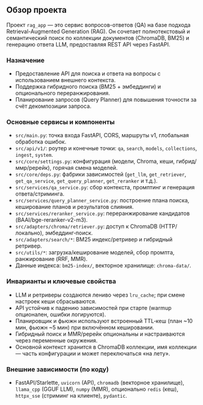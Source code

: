 ## Обзор проекта

Проект `rag_app` — это сервис вопросов-ответов (QA) на базе подхода Retrieval-Augmented Generation (RAG). Он сочетает полнотекстовый и семантический поиск по коллекции документов (ChromaDB, BM25) и генерацию ответа LLM, предоставляя REST API через FastAPI.

### Назначение
- Предоставление API для поиска и ответа на вопросы с использованием внешнего контекста.
- Поддержка гибридного поиска (BM25 + эмбеддинги) и опционального переранжирования.
- Планирование запросов (Query Planner) для повышения точности за счёт декомпозиции запроса.

### Основные сервисы и компоненты
- `src/main.py`: точка входа FastAPI, CORS, маршруты v1, глобальная обработка ошибок.
- `src/api/v1/`: роутер и конечные точки: `qa`, `search`, `models`, `collections`, `ingest`, `system`.
- `src/core/settings.py`: конфигурация (модели, Chroma, кеши, гибрид/ммр/ререйк), горячая смена моделей.
- `src/core/deps.py`: фабрики зависимостей (`get_llm`, `get_retriever`, `get_qa_service`, `get_query_planner`, `get_reranker` и т.д.).
- `src/services/qa_service.py`: сбор контекста, промптинг и генерация ответа/стриминга.
- `src/services/query_planner_service.py`: построение плана поиска, кеширование планов и результатов слияния.
- `src/services/reranker_service.py`: переранжирование кандидатов (BAAI/bge-reranker-v2-m3).
- `src/adapters/chroma/retriever.py`: доступ к ChromaDB (HTTP/локально), эмбеддинг‑поиск.
- `src/adapters/search/*`: BM25 индекс/ретривер и гибридный ретривер.
- `src/utils/*`: загрузка/кеширование моделей, сбор промпта, ранжирование (RRF, MMR).
- Данные индекса: `bm25-index/`, векторное хранилище: `chroma-data/`.

### Инварианты и ключевые свойства
- LLM и ретриверы создаются лениво через `lru_cache`; при смене настроек кеши сбрасываются.
- API устойчив к падению зависимостей при старте (warmup опционален, ошибки логируются).
- Планировщик и фьюжн используют встроенный TTL‑кеш (план ~10 мин, фьюжн ~5 мин) при включённом кешировании.
- Гибридный поиск и MMR/ререйк опциональны и настраиваются через переменные окружения.
- Основной контекст хранится в ChromaDB коллекции, имя коллекции — часть конфигурации и может переключаться «на лету».

### Внешние зависимости (по коду)
- FastAPI/Starlette, `uvicorn` (API), `chromadb` (векторное хранилище), `llama_cpp` (GGUF LLM), `numpy` (MMR), опционально `redis` (кеш), `httpx_sse` (стриминг на клиенте), `pydantic`.


